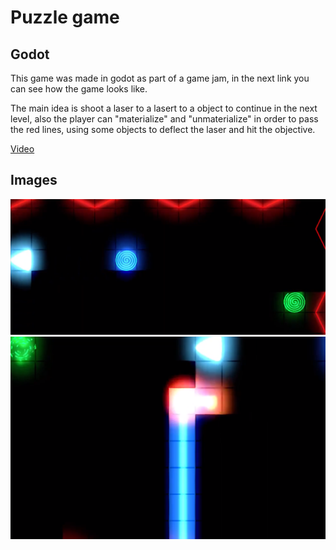 # Puzzle game

## Godot

This game was made in godot as part of a game jam, in the next link you can see how the game looks like.

The main idea is shoot a laser to a lasert to a object to continue in the next level, also the player can "materialize" and "unmaterialize" in order to pass the red lines, using some objects to deflect the laser and hit the objective.

[Video](https://www.youtube.com/watch?v=aIupag8W1so&ab_channel=IsaacManjarrezleyva)

## Images
![](readme/1.png)
![](readme/2.png)